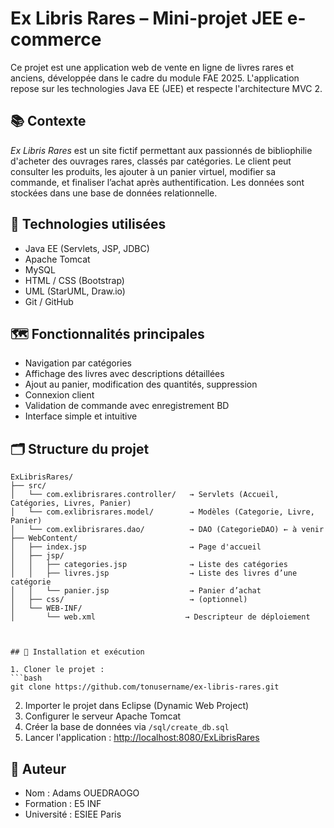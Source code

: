 # Ex Libris Rares – Mini-projet JEE e-commerce

Ce projet est une application web de vente en ligne de livres rares et anciens, développée dans le cadre du module FAE 2025. L'application repose sur les technologies Java EE (JEE) et respecte l'architecture MVC 2.

## 📚 Contexte

*Ex Libris Rares* est un site fictif permettant aux passionnés de bibliophilie d'acheter des ouvrages rares, classés par catégories. Le client peut consulter les produits, les ajouter à un panier virtuel, modifier sa commande, et finaliser l’achat après authentification. Les données sont stockées dans une base de données relationnelle.

## 🧱 Technologies utilisées

- Java EE (Servlets, JSP, JDBC)
- Apache Tomcat
- MySQL
- HTML / CSS (Bootstrap)
- UML (StarUML, Draw.io)
- Git / GitHub

## 🗺️ Fonctionnalités principales

- Navigation par catégories
- Affichage des livres avec descriptions détaillées
- Ajout au panier, modification des quantités, suppression
- Connexion client
- Validation de commande avec enregistrement BD
- Interface simple et intuitive

## 🗂 Structure du projet

```plaintext
ExLibrisRares/
├── src/
│   └── com.exlibrisrares.controller/   → Servlets (Accueil, Catégories, Livres, Panier)
│   └── com.exlibrisrares.model/        → Modèles (Categorie, Livre, Panier)
│   └── com.exlibrisrares.dao/          → DAO (CategorieDAO) ← à venir
├── WebContent/
│   ├── index.jsp                       → Page d'accueil
│   ├── jsp/
│   │   ├── categories.jsp              → Liste des catégories
│   │   ├── livres.jsp                  → Liste des livres d’une catégorie
│   │   └── panier.jsp                  → Panier d’achat
│   ├── css/                            → (optionnel)
│   └── WEB-INF/
│       └── web.xml                    → Descripteur de déploiement



## 🧪 Installation et exécution

1. Cloner le projet :
```bash
git clone https://github.com/tonusername/ex-libris-rares.git
```

2. Importer le projet dans Eclipse (Dynamic Web Project)
3. Configurer le serveur Apache Tomcat
4. Créer la base de données via `/sql/create_db.sql`
5. Lancer l'application : [http://localhost:8080/ExLibrisRares](http://localhost:8080/ExLibrisRares)

## 📝 Auteur

- Nom : Adams OUEDRAOGO
- Formation : E5 INF
- Université : ESIEE Paris